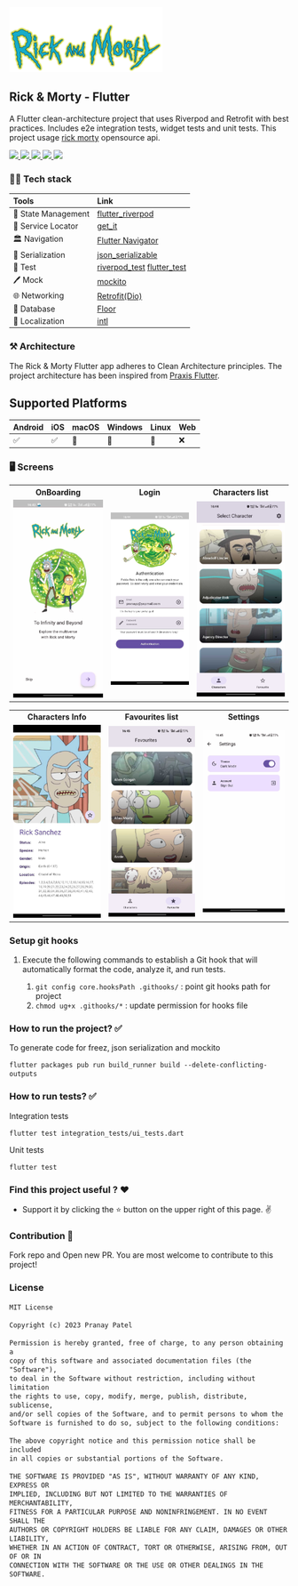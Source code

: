 ![Banner](images/rick_and_morty_auth_bg.png)
<br/>

## Rick & Morty - Flutter

   A Flutter clean-architecture project that uses Riverpod and Retrofit with best practices. Includes e2e integration tests, widget tests and unit tests. This project usage [rick morty](https://rickandmortyapi.com/documentation/#get-all-characters) opensource api.


  <p align="left">
      <a href = "https://github.com/Solido/awesome-flutter">
        <img src = "https://img.shields.io/badge/Awesome-Flutter-blue.svg?color=blue&style=for-the-badge" />
      </a>
      <a href = "https://github.com/pranay-mm/rick_morty_flutter/stargazers">
        <img src="https://img.shields.io/github/stars/pranay-mm/rick_morty_flutter?color=green&style=for-the-badge" />
      </a>
      <a href = "https://github.com/pranay-mm/rick_morty_flutter/network/members">
          <img src="https://img.shields.io/github/forks/pranay-mm/rick_morty_flutter?color=green&style=for-the-badge" />
      </a>
      <a href = "https://github.com/pranay-mm/rick_morty_flutter/watchers">
          <img src="https://img.shields.io/github/watchers/pranay-mm/rick_morty_flutter?color=yellowgreen&style=for-the-badge" />
      </a>
      <a href = "https://github.com/pranay-mm/rick_morty_flutter/issues">
          <img src="https://img.shields.io/github/issues/pranay-mm/rick_morty_flutter?color=orange&style=for-the-badge" />
      </a>
  </p> 

### 👨‍💻 Tech stack

| Tools               | Link                                                            |
|:--------------------|:----------------------------------------------------------------|
| 🤖 State Management | [flutter_riverpod](https://pub.dev/packages/flutter_riverpod)           |
| 💚 Service Locator  | [get_it](https://pub.dev/packages/get_it)                       |
| 🏛 Navigation       | [Flutter Navigator](https://docs.flutter.dev/ui/navigation)                 |
| 📄 Serialization    | [json_serializable](https://pub.dev/packages/json_serializable) |
| 🚀 Test        | [riverpod_test](https://pub.dev/packages/riverpod_test)  [flutter_test](https://api.flutter.dev/flutter/flutter_test/flutter_test-library.html)                |
| 🖊️ Mock            | [mockito](https://pub.dev/packages/mockito)                     |
| 🌐 Networking            | [Retrofit(Dio)](https://pub.dev/packages/retrofit)                     |
| 💾 Database            | [Floor](https://pub.dev/packages/floor)                     |
| 🔡 Localization            | [intl](https://pub.dev/packages/intl)                     |

### ⚒️ Architecture

The Rick & Morty Flutter app adheres to Clean Architecture principles.
The project architecture has been inspired
from [Praxis Flutter](https://github.com/mutualmobile/PraxisFlutter).

## Supported Platforms

| Android | iOS | macOS | Windows | Linux | Web |
|---------|-----|-------|---------|-------|-----|
| ✅       | ✅   | 🚧     | 🚧       | 🚧     | ❌   |


### 🖥️ Screens

<table style="width:100%">
  <tr>
    <th>OnBoarding</th>
    <th>Login</th> 
    <th>Characters list</th>
  </tr>
  <tr>
    <td><img src = "art/onboarding.jpg" width=240/></td> 
    <td><img src = "art/login.jpg" width=240/></td>
    <td><img src = "art/characters.jpg" width=240/></td>
  </tr>
</table>
<table style="width:100%">
  <tr>
    <th>Characters Info</th> 
    <th>Favourites list</th>
    <th>Settings</th>
  </tr>
  <tr>
    <td><img src = "art/character_info.jpg" width=240/></td> 
    <td><img src = "art/favourites.jpg" width=240/></td>
    <td><img src = "art/settings.jpg" width=240/></td>
  </tr>
</table>

### Setup git hooks

1. Execute the following commands to establish a Git hook that will automatically format the code, analyze it, and run tests.
      
      1. `git config core.hooksPath .githooks/` : point git hooks path for project
      2. `chmod ug+x .githooks/*` : update permission for hooks file

### How to run the project? ✅

To generate code for freez, json serialization and mockito

```
flutter packages pub run build_runner build --delete-conflicting-outputs
```

### How to run tests? ✅

Integration tests

```
flutter test integration_tests/ui_tests.dart
```

Unit tests

```
flutter test 
```

### Find this project useful ? ❤️

- Support it by clicking the ⭐️ button on the upper right of this page. ✌️

### Contribution 🙌

Fork repo and Open new PR. You are most welcome to contribute to this project!

### License

```
MIT License

Copyright (c) 2023 Pranay Patel

Permission is hereby granted, free of charge, to any person obtaining a 
copy of this software and associated documentation files (the "Software"), 
to deal in the Software without restriction, including without limitation 
the rights to use, copy, modify, merge, publish, distribute, sublicense, 
and/or sell copies of the Software, and to permit persons to whom the 
Software is furnished to do so, subject to the following conditions:

The above copyright notice and this permission notice shall be included 
in all copies or substantial portions of the Software.

THE SOFTWARE IS PROVIDED "AS IS", WITHOUT WARRANTY OF ANY KIND, EXPRESS OR 
IMPLIED, INCLUDING BUT NOT LIMITED TO THE WARRANTIES OF MERCHANTABILITY, 
FITNESS FOR A PARTICULAR PURPOSE AND NONINFRINGEMENT. IN NO EVENT SHALL THE 
AUTHORS OR COPYRIGHT HOLDERS BE LIABLE FOR ANY CLAIM, DAMAGES OR OTHER LIABILITY, 
WHETHER IN AN ACTION OF CONTRACT, TORT OR OTHERWISE, ARISING FROM, OUT OF OR IN 
CONNECTION WITH THE SOFTWARE OR THE USE OR OTHER DEALINGS IN THE SOFTWARE.
```